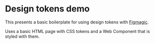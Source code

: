 # Design tokens demo

This presents a basic boilerplate for using design tokens with [Figmagic](https://github.com/mikaelvesavuori/figmagic).

Uses a basic HTML page with CSS tokens and a Web Component that is styled with them.
